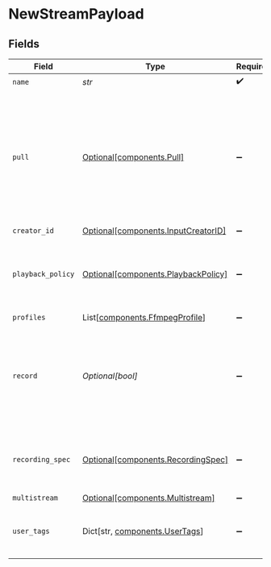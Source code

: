 # NewStreamPayload


## Fields

| Field                                                                                                                                                                  | Type                                                                                                                                                                   | Required                                                                                                                                                               | Description                                                                                                                                                            | Example                                                                                                                                                                |
| ---------------------------------------------------------------------------------------------------------------------------------------------------------------------- | ---------------------------------------------------------------------------------------------------------------------------------------------------------------------- | ---------------------------------------------------------------------------------------------------------------------------------------------------------------------- | ---------------------------------------------------------------------------------------------------------------------------------------------------------------------- | ---------------------------------------------------------------------------------------------------------------------------------------------------------------------- |
| `name`                                                                                                                                                                 | *str*                                                                                                                                                                  | :heavy_check_mark:                                                                                                                                                     | N/A                                                                                                                                                                    | test_stream                                                                                                                                                            |
| `pull`                                                                                                                                                                 | [Optional[components.Pull]](../../models/components/pull.md)                                                                                                           | :heavy_minus_sign:                                                                                                                                                     | Configuration for a stream that should be actively pulled from an<br/>external source, rather than pushed to Livepeer. If specified, the<br/>stream will not have a streamKey. |                                                                                                                                                                        |
| `creator_id`                                                                                                                                                           | [Optional[components.InputCreatorID]](../../models/components/inputcreatorid.md)                                                                                       | :heavy_minus_sign:                                                                                                                                                     | N/A                                                                                                                                                                    |                                                                                                                                                                        |
| `playback_policy`                                                                                                                                                      | [Optional[components.PlaybackPolicy]](../../models/components/playbackpolicy.md)                                                                                       | :heavy_minus_sign:                                                                                                                                                     | Whether the playback policy for an asset or stream is public or signed                                                                                                 |                                                                                                                                                                        |
| `profiles`                                                                                                                                                             | List[[components.FfmpegProfile](../../models/components/ffmpegprofile.md)]                                                                                             | :heavy_minus_sign:                                                                                                                                                     | N/A                                                                                                                                                                    |                                                                                                                                                                        |
| `record`                                                                                                                                                               | *Optional[bool]*                                                                                                                                                       | :heavy_minus_sign:                                                                                                                                                     | Should this stream be recorded? Uses default settings. For more<br/>customization, create and configure an object store.<br/>                                          | false                                                                                                                                                                  |
| `recording_spec`                                                                                                                                                       | [Optional[components.RecordingSpec]](../../models/components/recordingspec.md)                                                                                         | :heavy_minus_sign:                                                                                                                                                     | Configuration for recording the stream. This can only be set if<br/>`record` is true.<br/>                                                                             |                                                                                                                                                                        |
| `multistream`                                                                                                                                                          | [Optional[components.Multistream]](../../models/components/multistream.md)                                                                                             | :heavy_minus_sign:                                                                                                                                                     | N/A                                                                                                                                                                    |                                                                                                                                                                        |
| `user_tags`                                                                                                                                                            | Dict[str, [components.UserTags](../../models/components/usertags.md)]                                                                                                  | :heavy_minus_sign:                                                                                                                                                     | User input tags associated with the stream                                                                                                                             |                                                                                                                                                                        |